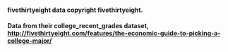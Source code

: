 #### fivethirtyeight data copyright fivethirtyeight. 
#### Data from their college_recent_grades dataset, http://fivethirtyeight.com/features/the-economic-guide-to-picking-a-college-major/
